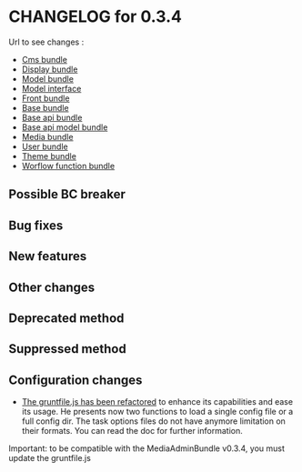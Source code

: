 # CHANGELOG for 0.3.4

Url to see changes : 

 - [Cms bundle](https://github.com/open-orchestra/open-orchestra-cms-bundle/compare/v0.3.3...v0.3.4)
 - [Display bundle](https://github.com/open-orchestra/open-orchestra-display-bundle/compare/v0.3.3...v0.3.4)
 - [Model bundle](https://github.com/open-orchestra/open-orchestra-model-bundle/compare/v0.3.3...v0.3.4)
 - [Model interface](https://github.com/open-orchestra/open-orchestra-model-interface/compare/v0.3.3...v0.3.4)
 - [Front bundle](https://github.com/open-orchestra/open-orchestra-front-bundle/compare/v0.3.3...v0.3.4)
 - [Base bundle](https://github.com/open-orchestra/open-orchestra-base-bundle/compare/v0.3.3...v0.3.4)
 - [Base api bundle](https://github.com/open-orchestra/open-orchestra-base-api-bundle/compare/v0.3.3...v0.3.4)
 - [Base api model bundle](https://github.com/open-orchestra/open-orchestra-base-api-mongo-model-bundle/compare/v0.3.3...v0.3.4)
 - [Media bundle](https://github.com/open-orchestra/open-orchestra-media-bundle/compare/v0.3.3...v0.3.4)
 - [User bundle](https://github.com/open-orchestra/open-orchestra-user-bundle/compare/v0.3.3...v0.3.4)
 - [Theme bundle](https://github.com/open-orchestra/open-orchestra-theme-bundle/compare/v0.3.3...v0.3.4)
 - [Worflow function bundle](https://github.com/open-orchestra/open-orchestra-worflow-function-bundle/compare/v0.3.3...v0.3.4)

## Possible BC breaker

## Bug fixes

## New features

## Other changes

## Deprecated method

## Suppressed method

## Configuration changes
 - [The gruntfile.js has been refactored](https://trello.com/c/H2W9iYDR/1259-2-gruntfile-revoir-le-loadconfig-pour-enlever-la-limitation-sur-l-ajout-de-taches-dans-des-bundles-externes-rencontree-par-nicot)
 to enhance its capabilities and ease its usage. He presents now two functions to load a single
 config file or a full config dir. The task options files do not have anymore limitation on their
 formats. You can read the doc for further information.

 Important: to be compatible with the MediaAdminBundle v0.3.4, you must update the gruntfile.js